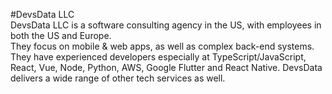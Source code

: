 #DevsData LLC  
DevsData LLC is a software consulting agency in the US, with employees in both the US and Europe.  
They focus on mobile & web apps, as well as complex back-end systems. They have experienced developers especially at TypeScript/JavaScript, React, Vue, Node, Python, AWS, Google Flutter and React Native. DevsData delivers a wide range of other tech services as well.
